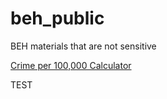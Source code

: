 beh_public
==========

BEH materials that are not sensitive



[Crime per 100,000 Calculator](http://mcpcr.com/per-capita-crime-calculator/)

TEST